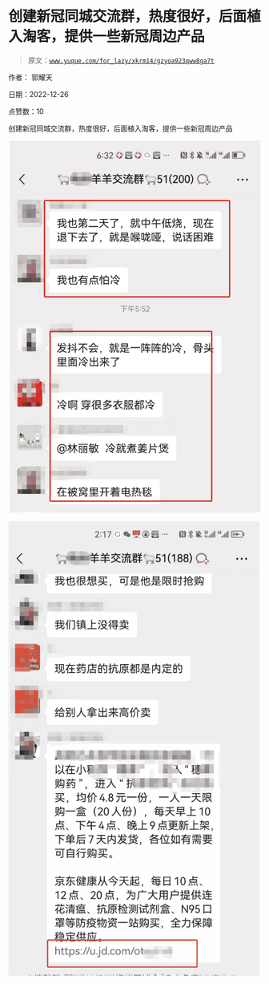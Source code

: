 # 创建新冠同城交流群，热度很好，后面植入淘客，提供一些新冠周边产品

> 原文：[`www.yuque.com/for_lazy/xkrm14/gzyoa923qww8ga7t`](https://www.yuque.com/for_lazy/xkrm14/gzyoa923qww8ga7t)

作者： 郭耀天

日期：2022-12-26

点赞数：10

创建新冠同城交流群，热度很好，后面植入淘客，提供一些新冠周边产品

![](img/ef63a0f248bf15474f95b93704dbc140.png)

![](img/67fe8ab7f0692fbe7522c6c397e99d2b.png)

